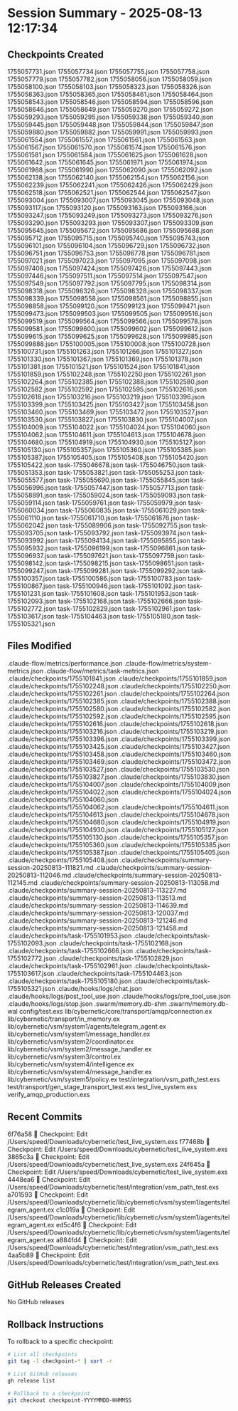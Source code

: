 # Session Summary - 2025-08-13 12:17:34

## Checkpoints Created
1755057731.json
1755057734.json
1755057755.json
1755057758.json
1755057779.json
1755057782.json
1755058056.json
1755058059.json
1755058100.json
1755058103.json
1755058323.json
1755058326.json
1755058363.json
1755058365.json
1755058461.json
1755058464.json
1755058543.json
1755058546.json
1755058594.json
1755058596.json
1755058646.json
1755058649.json
1755059270.json
1755059272.json
1755059293.json
1755059295.json
1755059338.json
1755059340.json
1755059445.json
1755059448.json
1755059844.json
1755059847.json
1755059880.json
1755059882.json
1755059991.json
1755059993.json
1755061554.json
1755061557.json
1755061561.json
1755061563.json
1755061567.json
1755061570.json
1755061574.json
1755061576.json
1755061581.json
1755061584.json
1755061625.json
1755061628.json
1755061642.json
1755061645.json
1755061971.json
1755061974.json
1755061988.json
1755061990.json
1755062090.json
1755062092.json
1755062138.json
1755062140.json
1755062154.json
1755062156.json
1755062239.json
1755062241.json
1755062426.json
1755062429.json
1755062518.json
1755062521.json
1755062544.json
1755062547.json
1755093004.json
1755093007.json
1755093045.json
1755093048.json
1755093117.json
1755093120.json
1755093163.json
1755093166.json
1755093247.json
1755093249.json
1755093273.json
1755093276.json
1755093290.json
1755093293.json
1755093307.json
1755093309.json
1755095645.json
1755095672.json
1755095686.json
1755095688.json
1755095712.json
1755095715.json
1755095740.json
1755095743.json
1755096101.json
1755096104.json
1755096729.json
1755096732.json
1755096751.json
1755096753.json
1755096778.json
1755096781.json
1755097021.json
1755097023.json
1755097095.json
1755097098.json
1755097408.json
1755097424.json
1755097426.json
1755097443.json
1755097446.json
1755097511.json
1755097514.json
1755097547.json
1755097549.json
1755097792.json
1755097795.json
1755098314.json
1755098318.json
1755098326.json
1755098328.json
1755098337.json
1755098339.json
1755098558.json
1755098561.json
1755098855.json
1755098858.json
1755099120.json
1755099123.json
1755099471.json
1755099473.json
1755099503.json
1755099505.json
1755099516.json
1755099519.json
1755099564.json
1755099566.json
1755099578.json
1755099581.json
1755099600.json
1755099602.json
1755099612.json
1755099615.json
1755099625.json
1755099628.json
1755099885.json
1755099888.json
1755100005.json
1755100008.json
1755100728.json
1755100731.json
1755101263.json
1755101266.json
1755101327.json
1755101330.json
1755101367.json
1755101369.json
1755101378.json
1755101381.json
1755101521.json
1755101524.json
1755101841.json
1755101859.json
1755102248.json
1755102250.json
1755102261.json
1755102264.json
1755102385.json
1755102388.json
1755102580.json
1755102582.json
1755102592.json
1755102595.json
1755102616.json
1755102618.json
1755103216.json
1755103219.json
1755103396.json
1755103399.json
1755103425.json
1755103427.json
1755103458.json
1755103460.json
1755103469.json
1755103472.json
1755103527.json
1755103530.json
1755103827.json
1755103830.json
1755104007.json
1755104009.json
1755104022.json
1755104024.json
1755104060.json
1755104062.json
1755104611.json
1755104613.json
1755104678.json
1755104680.json
1755104919.json
1755104930.json
1755105127.json
1755105130.json
1755105357.json
1755105360.json
1755105385.json
1755105387.json
1755105405.json
1755105408.json
1755105420.json
1755105422.json
task-1755046678.json
task-1755046750.json
task-1755051353.json
task-1755053821.json
task-1755055253.json
task-1755055577.json
task-1755055690.json
task-1755055845.json
task-1755056996.json
task-1755057447.json
task-1755057713.json
task-1755058891.json
task-1755059024.json
task-1755059093.json
task-1755059114.json
task-1755059761.json
task-1755059979.json
task-1755060034.json
task-1755060835.json
task-1755061029.json
task-1755061110.json
task-1755061710.json
task-1755061876.json
task-1755062042.json
task-1755089906.json
task-1755092755.json
task-1755093705.json
task-1755093792.json
task-1755093974.json
task-1755093992.json
task-1755094134.json
task-1755095855.json
task-1755095932.json
task-1755096199.json
task-1755096861.json
task-1755096937.json
task-1755097621.json
task-1755097759.json
task-1755098142.json
task-1755098215.json
task-1755098651.json
task-1755099247.json
task-1755099281.json
task-1755099292.json
task-1755100357.json
task-1755100586.json
task-1755100783.json
task-1755100867.json
task-1755100946.json
task-1755101092.json
task-1755101231.json
task-1755101608.json
task-1755101953.json
task-1755102093.json
task-1755102168.json
task-1755102666.json
task-1755102772.json
task-1755102829.json
task-1755102961.json
task-1755103617.json
task-1755104463.json
task-1755105180.json
task-1755105321.json

## Files Modified
.claude-flow/metrics/performance.json
.claude-flow/metrics/system-metrics.json
.claude-flow/metrics/task-metrics.json
.claude/checkpoints/1755101841.json
.claude/checkpoints/1755101859.json
.claude/checkpoints/1755102248.json
.claude/checkpoints/1755102250.json
.claude/checkpoints/1755102261.json
.claude/checkpoints/1755102264.json
.claude/checkpoints/1755102385.json
.claude/checkpoints/1755102388.json
.claude/checkpoints/1755102580.json
.claude/checkpoints/1755102582.json
.claude/checkpoints/1755102592.json
.claude/checkpoints/1755102595.json
.claude/checkpoints/1755102616.json
.claude/checkpoints/1755102618.json
.claude/checkpoints/1755103216.json
.claude/checkpoints/1755103219.json
.claude/checkpoints/1755103396.json
.claude/checkpoints/1755103399.json
.claude/checkpoints/1755103425.json
.claude/checkpoints/1755103427.json
.claude/checkpoints/1755103458.json
.claude/checkpoints/1755103460.json
.claude/checkpoints/1755103469.json
.claude/checkpoints/1755103472.json
.claude/checkpoints/1755103527.json
.claude/checkpoints/1755103530.json
.claude/checkpoints/1755103827.json
.claude/checkpoints/1755103830.json
.claude/checkpoints/1755104007.json
.claude/checkpoints/1755104009.json
.claude/checkpoints/1755104022.json
.claude/checkpoints/1755104024.json
.claude/checkpoints/1755104060.json
.claude/checkpoints/1755104062.json
.claude/checkpoints/1755104611.json
.claude/checkpoints/1755104613.json
.claude/checkpoints/1755104678.json
.claude/checkpoints/1755104680.json
.claude/checkpoints/1755104919.json
.claude/checkpoints/1755104930.json
.claude/checkpoints/1755105127.json
.claude/checkpoints/1755105130.json
.claude/checkpoints/1755105357.json
.claude/checkpoints/1755105360.json
.claude/checkpoints/1755105385.json
.claude/checkpoints/1755105387.json
.claude/checkpoints/1755105405.json
.claude/checkpoints/1755105408.json
.claude/checkpoints/summary-session-20250813-111821.md
.claude/checkpoints/summary-session-20250813-112046.md
.claude/checkpoints/summary-session-20250813-112145.md
.claude/checkpoints/summary-session-20250813-113058.md
.claude/checkpoints/summary-session-20250813-113227.md
.claude/checkpoints/summary-session-20250813-113513.md
.claude/checkpoints/summary-session-20250813-114639.md
.claude/checkpoints/summary-session-20250813-120037.md
.claude/checkpoints/summary-session-20250813-121246.md
.claude/checkpoints/summary-session-20250813-121458.md
.claude/checkpoints/task-1755101953.json
.claude/checkpoints/task-1755102093.json
.claude/checkpoints/task-1755102168.json
.claude/checkpoints/task-1755102666.json
.claude/checkpoints/task-1755102772.json
.claude/checkpoints/task-1755102829.json
.claude/checkpoints/task-1755102961.json
.claude/checkpoints/task-1755103617.json
.claude/checkpoints/task-1755104463.json
.claude/checkpoints/task-1755105180.json
.claude/checkpoints/task-1755105321.json
.claude/hooks/logs/chat.json
.claude/hooks/logs/post_tool_use.json
.claude/hooks/logs/pre_tool_use.json
.claude/hooks/logs/stop.json
.swarm/memory.db-shm
.swarm/memory.db-wal
config/test.exs
lib/cybernetic/core/transport/amqp/connection.ex
lib/cybernetic/transport/in_memory.ex
lib/cybernetic/vsm/system1/agents/telegram_agent.ex
lib/cybernetic/vsm/system1/message_handler.ex
lib/cybernetic/vsm/system2/coordinator.ex
lib/cybernetic/vsm/system2/message_handler.ex
lib/cybernetic/vsm/system3/control.ex
lib/cybernetic/vsm/system4/intelligence.ex
lib/cybernetic/vsm/system4/message_handler.ex
lib/cybernetic/vsm/system5/policy.ex
test/integration/vsm_path_test.exs
test/transport/gen_stage_transport_test.exs
test_live_system.exs
verify_amqp_production.exs

## Recent Commits
6f76a58 🔖 Checkpoint: Edit /Users/speed/Downloads/cybernetic/test_live_system.exs
f77468b 🔖 Checkpoint: Edit /Users/speed/Downloads/cybernetic/test_live_system.exs
3865c3a 🔖 Checkpoint: Edit /Users/speed/Downloads/cybernetic/test_live_system.exs
24f645a 🔖 Checkpoint: Edit /Users/speed/Downloads/cybernetic/test_live_system.exs
4448ea6 🔖 Checkpoint: Edit /Users/speed/Downloads/cybernetic/test/integration/vsm_path_test.exs
a701593 🔖 Checkpoint: Edit /Users/speed/Downloads/cybernetic/lib/cybernetic/vsm/system1/agents/telegram_agent.ex
c1c019a 🔖 Checkpoint: Edit /Users/speed/Downloads/cybernetic/lib/cybernetic/vsm/system1/agents/telegram_agent.ex
ed5c4f6 🔖 Checkpoint: Edit /Users/speed/Downloads/cybernetic/lib/cybernetic/vsm/system1/agents/telegram_agent.ex
a884fd4 🔖 Checkpoint: Edit /Users/speed/Downloads/cybernetic/test/integration/vsm_path_test.exs
4aa5b89 🔖 Checkpoint: Edit /Users/speed/Downloads/cybernetic/test/integration/vsm_path_test.exs

## GitHub Releases Created
No GitHub releases

## Rollback Instructions
To rollback to a specific checkpoint:
```bash
# List all checkpoints
git tag -l checkpoint-* | sort -r

# List GitHub releases
gh release list

# Rollback to a checkpoint
git checkout checkpoint-YYYYMMDD-HHMMSS
```
